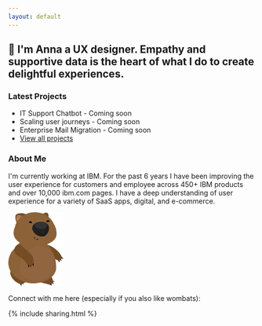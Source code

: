 ```yaml
---
layout: default
---
```


## 👋 I'm Anna a UX designer. Empathy and supportive data is the heart of what I do to create delightful experiences.

### Latest Projects

- IT Support Chatbot - Coming soon
- Scaling user journeys - Coming soon
- Enterprise Mail Migration - Coming soon
- [View all projects](/projects/allprojects)


### About Me

I'm currently working at IBM. For the past 6 years I have been improving the user experience for customers and employee across 450+ IBM products and over 10,000 ibm.com pages. I have a deep understanding of user experience for a variety of SaaS apps, digital, and e-commerce. 


<div id="wombat">
<img src="/images/standalonewombat.png" height="150"/>
</div>

Connect with me here (especially if you also like wombats):

{% include sharing.html %}

